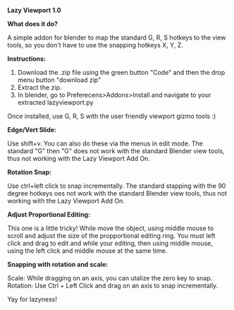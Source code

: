 **Lazy Viewport 1.0**


**What does it do?**

A simple addon for blender to map the standard G, R, S hotkeys to the view tools, so you don't have to use the snapping hotkeys X, Y, Z. 

**Instructions:**
1. Download the .zip file using the green button "Code" and then the drop menu button "download zip"
2. Extract the zip.
3. In blender, go to Preferecens>Addons>Install and navigate to your extracted lazyviewport.py 

Once installed, use G, R, S with the user friendly viewport gizmo tools :) 

**Edge/Vert Slide:**

Use shift+v. You can also do these via the menus in edit mode. 
The standard "G" then "G" does not work with the standard Blender view tools, thus not working with the Lazy Viewport Add On. 

**Rotation Snap:**

Use ctrl+left click to snap incrementally. 
The standard stapping with the 90 degree hotkeys oes not work with the standard Blender view tools, thus not working with the Lazy Viewport Add On. 

**Adjust Proportional Editing:**

This one is a little tricky! While move the object, using middle mouse to scroll and adjust the size of the propportional editing ring. You must left click and drag to edit and while your editing, then using middle mouse, using the left click and middle mouse at the same time. 

**Snapping with rotation and scale:**

Scale: While dragging on an axis, you can utalize the zero key to snap. 
Rotation: Use Ctrl + Left Click and drag on an axis to snap incrementally. 

Yay for lazyness!  
